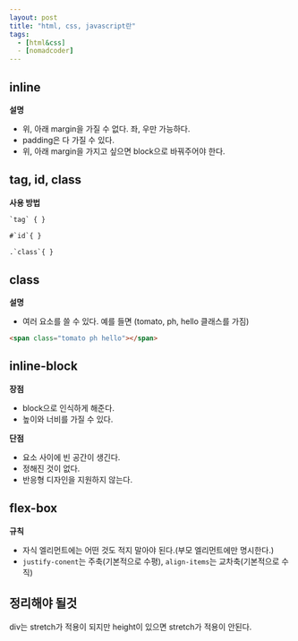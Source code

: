 ```yaml
---
layout: post
title: "html, css, javascript란"
tags:
  - [html&css]
  - [nomadcoder]
---
```


## inline

**설명**

- 위, 아래 margin을 가질 수 없다. 좌, 우만 가능하다.
- padding은 다 가질 수 있다.
- 위, 아래 margin을 가지고 싶으면 block으로 바꿔주어야 한다.

## tag, id, class

**사용 방법**

```html
`tag` { }
```

```html
#`id`{ }
```

```html
.`class`{ }
```

## class

**설명**

- 여러 요소를 쓸 수 있다.
  예를 들면 (tomato, ph, hello 클래스를 가짐)

```html
<span class="tomato ph hello"></span>
```

## inline-block

**장점**

- block으로 인식하게 해준다.
- 높이와 너비를 가질 수 있다.

**단점**

- 요소 사이에 빈 공간이 생긴다.
- 정해진 것이 없다.
- 반응형 디자인을 지원하지 않는다.

## flex-box

**규칙**

- 자식 엘리먼트에는 어떤 것도 적지 말아야 된다.(부모 엘리먼트에만 명시한다.)
- `justify-conent`는 주축(기본적으로 수평), `align-items`는 교차축(기본적으로 수직)

## 정리해야 될것

div는 stretch가 적용이 되지만 height이 있으면 stretch가 적용이 안된다.
